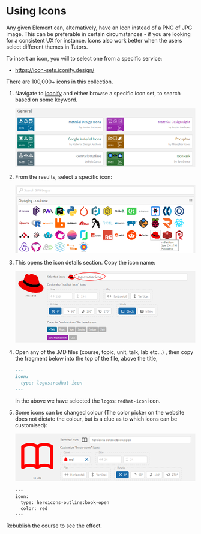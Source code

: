 # Using Icons

Any given Element can, alternatively, have an Icon instead of a PNG of JPG image. This can be preferable in certain circumstances - if you are looking for a consistent UX for instance. Icons also work better when the users select different themes in Tutors.

To insert an icon, you will to select one from a specific service:

- <https://icon-sets.iconify.design/>

There are 100,000+ icons in this collection.

1. Navigate to [Iconify](https://icon-sets.iconify.design/) and either browse a specific icon set, to search based on some keyword.

    

    ![Icon Packs](img/packs.png)

3. From the results, select a specific icon:

    ![Logo Icons](img/rhicon.png)

4. This opens the icon details section. Copy the icon name:

    ![Red Hat Icon](img/rhdeets.png)

5. Open any of the .MD files (course, topic, unit, talk, lab etc...) , then copy the fragment below into the top of the file, above the title, 
    ~~~md
    ---
    icon:
      type: logos:redhat-icon
    ---
    ~~~

    In the above we have selected the `logos:redhat-icon` icon.
    
5. Some icons can be changed colour (The color picker on the website does not dictate the colour, but is a clue as to which icons can be customised):

    ![Coloured Icon](img/color.png)

    ~~~
    ---
    icon:
      type: heroicons-outline:book-open
      color: red
    ---   
    ~~~

Rebublish the course to see the effect.
